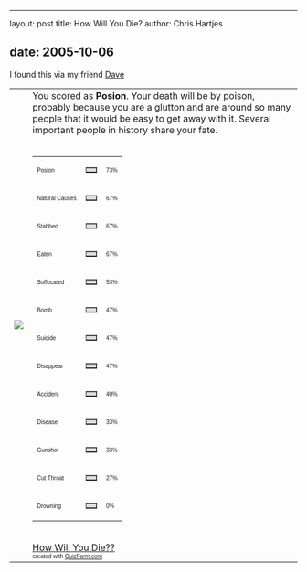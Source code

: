 <hr />

<p>layout: post
title: How Will You Die?
author: Chris Hartjes</p>

<h2>date: 2005-10-06</h2>

<p>I found this via my friend <a href="http://www.davesbrain.ca">Dave</a></p>

<table border='0' cellpadding='5' cellspacing='0' width='600'><tr><td><img src='http://images.quizfarm.com/1109469973poisons.jpg'></td><td> You scored as <b>Posion</b>. Your death will be by poison, probably because you are a glutton and are around so many people that it would be easy to get away with it. Several important people in history share your fate.<br /><br /><table border='0' width='300' cellspacing='0' cellpadding='0'><tr><td><p><font face='Arial' size='1'>Posion</font></p></td><td><table border='1' cellpadding='0' cellspacing='0' width='73' bgcolor='#dddddd'><tr><td></td></tr></table></td><td><font face='Arial' size='1'>73%</font></td></tr><tr><td><p><font face='Arial' size='1'>Natural Causes</font></p></td><td><table border='1' cellpadding='0' cellspacing='0' width='67' bgcolor='#dddddd'><tr><td></td></tr></table></td><td><font face='Arial' size='1'>67%</font></td></tr><tr><td><p><font face='Arial' size='1'>Stabbed</font></p></td><td><table border='1' cellpadding='0' cellspacing='0' width='67' bgcolor='#dddddd'><tr><td></td></tr></table></td><td><font face='Arial' size='1'>67%</font></td></tr><tr><td><p><font face='Arial' size='1'>Eaten</font></p></td><td><table border='1' cellpadding='0' cellspacing='0' width='67' bgcolor='#dddddd'><tr><td></td></tr></table></td><td><font face='Arial' size='1'>67%</font></td></tr><tr><td><p><font face='Arial' size='1'>Suffocated</font></p></td><td><table border='1' cellpadding='0' cellspacing='0' width='53' bgcolor='#dddddd'><tr><td></td></tr></table></td><td><font face='Arial' size='1'>53%</font></td></tr><tr><td><p><font face='Arial' size='1'>Bomb</font></p></td><td><table border='1' cellpadding='0' cellspacing='0' width='47' bgcolor='#dddddd'><tr><td></td></tr></table></td><td><font face='Arial' size='1'>47%</font></td></tr><tr><td><p><font face='Arial' size='1'>Suicide</font></p></td><td><table border='1' cellpadding='0' cellspacing='0' width='47' bgcolor='#dddddd'><tr><td></td></tr></table></td><td><font face='Arial' size='1'>47%</font></td></tr><tr><td><p><font face='Arial' size='1'>Disappear</font></p></td><td><table border='1' cellpadding='0' cellspacing='0' width='47' bgcolor='#dddddd'><tr><td></td></tr></table></td><td><font face='Arial' size='1'>47%</font></td></tr><tr><td><p><font face='Arial' size='1'>Accident</font></p></td><td><table border='1' cellpadding='0' cellspacing='0' width='40' bgcolor='#dddddd'><tr><td></td></tr></table></td><td><font face='Arial' size='1'>40%</font></td></tr><tr><td><p><font face='Arial' size='1'>Disease</font></p></td><td><table border='1' cellpadding='0' cellspacing='0' width='33' bgcolor='#dddddd'><tr><td></td></tr></table></td><td><font face='Arial' size='1'>33%</font></td></tr><tr><td><p><font face='Arial' size='1'>Gunshot</font></p></td><td><table border='1' cellpadding='0' cellspacing='0' width='33' bgcolor='#dddddd'><tr><td></td></tr></table></td><td><font face='Arial' size='1'>33%</font></td></tr><tr><td><p><font face='Arial' size='1'>Cut Throat</font></p></td><td><table border='1' cellpadding='0' cellspacing='0' width='27' bgcolor='#dddddd'><tr><td></td></tr></table></td><td><font face='Arial' size='1'>27%</font></td></tr><tr><td><p><font face='Arial' size='1'>Drowning</font></p></td><td><table border='1' cellpadding='0' cellspacing='0' width='0' bgcolor='#dddddd'><tr><td></td></tr></table></td><td><font face='Arial' size='1'>0%</font></td></tr></td></tr></table><br /><a href='http://quizfarm.com/test.php?q_id=8960'>How Will You Die??</a><br /><font face='Arial' size='1'>created with <a href='http://quizfarm.com'>QuizFarm.com</a></font></table>
